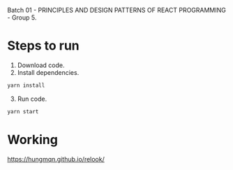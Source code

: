Batch 01 - PRINCIPLES AND DESIGN PATTERNS OF REACT PROGRAMMING - Group 5.

# Steps to run

1. Download code.
2. Install dependencies.

```sh
yarn install
```

3. Run code.

```sh
yarn start
```

# Working

https://hungmqn.github.io/relook/
